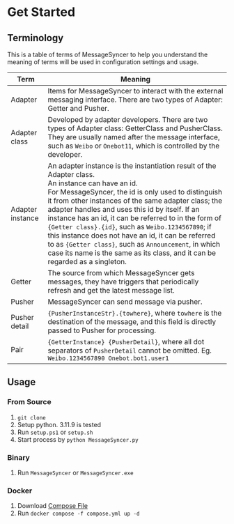 # Get Started

## Terminology

This is a table of terms of MessageSyncer to help you understand the meaning of
terms will be used in configuration settings and usage.

| Term             | Meaning                                                                                                                                                                                                                                                                                                                                                                                                                                                                                                                                                                               |
| ---------------- | ------------------------------------------------------------------------------------------------------------------------------------------------------------------------------------------------------------------------------------------------------------------------------------------------------------------------------------------------------------------------------------------------------------------------------------------------------------------------------------------------------------------------------------------------------------------------------------- |
| Adapter          | Items for MessageSyncer to interact with the external messaging interface. There are two types of Adapter: Getter and Pusher.                                                                                                                                                                                                                                                                                                                                                                                                                                                         |
| Adapter class    | Developed by adapter developers. There are two types of Adapter class: GetterClass and PusherClass. They are usually named after the message interface, such as `Weibo` or `Onebot11`, which is controlled by the developer.                                                                                                                                                                                                                                                                                                                                                          |
| Adapter instance | An adapter instance is the instantiation result of the Adapter class. <br>An instance can have an id. <br>For MessageSyncer, the id is only used to distinguish it from other instances of the same adapter class; the adapter handles and uses this id by itself. If an instance has an id, it can be referred to in the form of `{Getter class}.{id}`, such as `Weibo.1234567890`; if this instance does not have an id, it can be referred to as `{Getter class}`, such as `Announcement`, in which case its name is the same as its class, and it can be regarded as a singleton. |
| Getter           | The source from which MessageSyncer gets messages, they have triggers that periodically refresh and get the latest message list.                                                                                                                                                                                                                                                                                                                                                                                                                                                      |
| Pusher           | MessageSyncer can send message via pusher.                                                                                                                                                                                                                                                                                                                                                                                                                                                                                                                                            |
| Pusher detail    | `{PusherInstanceStr}.{towhere}`, where `towhere` is the destination of the message, and this field is directly passed to Pusher for processing.                                                                                                                                                                                                                                                                                                                                                                                                                                       |
| Pair             | `{GetterInstance} {PusherDetail}`, where all dot separators of `PusherDetail` cannot be omitted. Eg. `Weibo.1234567890 Onebot.bot1.user1`                                                                                                                                                                                                                                                                                                                                                                                                                                             |

## Usage

### From Source

1. `git clone`
1. Setup python. 3.11.9 is tested
1. Run `setup.ps1` or `setup.sh`
1. Start process by `python MessageSyncer.py`

### Binary

1. Run `MessageSyncer` or `MessageSyncer.exe`

### Docker

1. Download [Compose File](../docker/compose.yml)
1. Run `docker compose -f compose.yml up -d`
